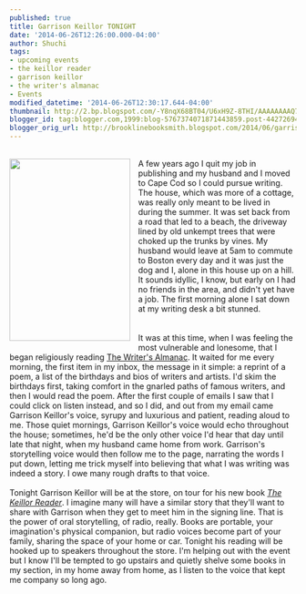 ```yaml
---
published: true
title: Garrison Keillor TONIGHT
date: '2014-06-26T12:26:00.000-04:00'
author: Shuchi
tags:
- upcoming events
- the keillor reader
- garrison keillor
- the writer's almanac
- Events
modified_datetime: '2014-06-26T12:30:17.644-04:00'
thumbnail: http://2.bp.blogspot.com/-Y8nqX68BT04/U6xH9Z-8THI/AAAAAAAAQ7E/bwEFnHyr_WQ/s72-c/TheKeillorreader_cover_0.jpg
blogger_id: tag:blogger.com,1999:blog-5767374071871443859.post-4427269469918098995
blogger_orig_url: http://brooklinebooksmith.blogspot.com/2014/06/garrison-keillor-tonight.html
---
```


<div dir="ltr" style="text-align: left;" trbidi="on"><div><span style="font-family: inherit;"><br /></span></div><div class="separator" style="clear: both; text-align: center;"><a href="http://2.bp.blogspot.com/-Y8nqX68BT04/U6xH9Z-8THI/AAAAAAAAQ7E/bwEFnHyr_WQ/s1600/TheKeillorreader_cover_0.jpg" imageanchor="1" style="clear: left; float: left; margin-bottom: 1em; margin-right: 1em;"><img border="0" src="http://2.bp.blogspot.com/-Y8nqX68BT04/U6xH9Z-8THI/AAAAAAAAQ7E/bwEFnHyr_WQ/s1600/TheKeillorreader_cover_0.jpg" height="320" width="212" /></a></div><span style="font-family: inherit;">A few years ago I quit my job in publishing and my husband and I moved to Cape Cod so I could pursue writing. The house, which was more of a cottage, was really only meant to be lived in during the summer. It was set back from a road that led to a beach, the driveway lined by old unkempt trees that were choked up the trunks by vines. My husband would leave at 5am to commute to Boston every day and it was just the dog and I, alone in this house up on a hill. It sounds idyllic, I know, but early on I had no friends in the area, and didn't yet have a job. The first morning alone I sat down at my writing desk a bit stunned.</span><br /><div><span style="font-family: inherit;"><br /></span><br /><div><div style="text-align: left;"><span style="font-family: inherit;">It was at this time, when I was feeling the most vulnerable and lonesome, that I began religiously reading&nbsp;<a href="http://writersalmanac.publicradio.org/" target="_blank">The Writer's Almanac</a>. It waited for me every morning, the first item in my inbox, the message in it simple: a reprint of a poem, a list of the birthdays and bios of writers and artists. I'd skim the birthdays first, taking comfort in the gnarled paths of famous writers, and then I would read the poem. After the first couple of emails I saw that I could click on listen instead, and so I did, and out from my email came Garrison Keillor's voice, syrupy and luxurious and patient, reading aloud to me. Those quiet mornings, Garrison Keillor's voice would echo throughout the house; sometimes, he'd be the only other voice I'd hear that day until late that night, when my husband came home from work.<span style="background-color: white;">&nbsp;</span></span><span style="font-family: inherit;">Garrison's storytelling voice would then follow me to the page, narrating the words I put down, letting me trick myself into believing that what I was writing was indeed a story. I owe many rough drafts to that voice.&nbsp;</span></div><span style="font-family: inherit;"><br /></span></div><div><span style="font-family: inherit;">Tonight Garrison Keillor will be at the store, on tour for his new book <a href="http://www.brooklinebooksmith-shop.com/book/9780670020584http://www.brooklinebooksmith-shop.com/book/9780670020584" target="_blank"><i>The Keillor Reader</i></a>. I imagine many will have a similar story that they'll want to share with Garrison when they get to meet him in the signing line. That is the power of oral storytelling, of radio, really. Books are portable, your imagination's physical companion, but radio voices become part of your family, sharing the space of your home or car. Tonight his reading will be hooked up to speakers throughout the store. I'm helping out with the event but I know I'll be tempted to go upstairs and quietly shelve some books in my section, in my home away from home, as I listen to the voice that kept me company so long ago.&nbsp;</span><br /><span style="font-family: Georgia, Times New Roman, serif;"><br /></span><span style="font-family: Georgia, Times New Roman, serif;"><br /></span></div><div><br /></div></div></div>